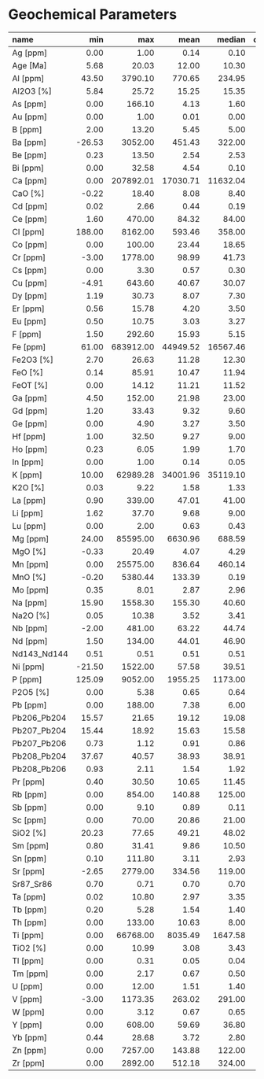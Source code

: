 # Geochemical Parameters

| name | min | max | mean | median | count_analyses |
|:------------|-------:|----------:|---------:|---------:|-----------------:|
| Ag [ppm] | 0.00 | 1.00 | 0.14 | 0.10 | 218 |
| Age [Ma] | 5.68 | 20.03 | 12.00 | 10.30 | 3 |
| Al [ppm] | 43.50 | 3790.10 | 770.65 | 234.95 | 26 |
| Al2O3 [%] | 5.84 | 25.72 | 15.25 | 15.35 | 2099 |
| As [ppm] | 0.00 | 166.10 | 4.13 | 1.60 | 530 |
| Au [ppm] | 0.00 | 1.00 | 0.01 | 0.00 | 168 |
| B [ppm] | 2.00 | 13.20 | 5.45 | 5.00 | 168 |
| Ba [ppm] | -26.53 | 3052.00 | 451.43 | 322.00 | 1525 |
| Be [ppm] | 0.23 | 13.50 | 2.54 | 2.53 | 383 |
| Bi [ppm] | 0.00 | 32.58 | 4.54 | 0.10 | 261 |
| Ca [ppm] | 0.00 | 207892.01 | 17030.71 | 11632.04 | 2400 |
| CaO [%] | -0.22 | 18.40 | 8.08 | 8.40 | 2955 |
| Cd [ppm] | 0.02 | 2.66 | 0.44 | 0.19 | 197 |
| Ce [ppm] | 1.60 | 470.00 | 84.32 | 84.00 | 898 |
| Cl [ppm] | 188.00 | 8162.00 | 593.46 | 358.00 | 74 |
| Co [ppm] | 0.00 | 100.00 | 23.44 | 18.65 | 624 |
| Cr [ppm] | -3.00 | 1778.00 | 98.99 | 41.73 | 1823 |
| Cs [ppm] | 0.00 | 3.30 | 0.57 | 0.30 | 543 |
| Cu [ppm] | -4.91 | 643.60 | 40.67 | 30.07 | 2443 |
| Dy [ppm] | 1.19 | 30.73 | 8.07 | 7.30 | 658 |
| Er [ppm] | 0.56 | 15.78 | 4.20 | 3.50 | 658 |
| Eu [ppm] | 0.50 | 10.75 | 3.03 | 3.27 | 664 |
| F [ppm] | 1.50 | 292.60 | 15.93 | 5.15 | 42 |
| Fe [ppm] | 61.00 | 683912.00 | 44949.52 | 16567.46 | 3836 |
| Fe2O3 [%] | 2.70 | 26.63 | 11.28 | 12.30 | 1192 |
| FeO [%] | 0.14 | 85.91 | 10.47 | 11.94 | 789 |
| FeOT [%] | 0.00 | 14.12 | 11.21 | 11.52 | 600 |
| Ga [ppm] | 4.50 | 152.00 | 21.98 | 23.00 | 658 |
| Gd [ppm] | 1.20 | 33.43 | 9.32 | 9.60 | 655 |
| Ge [ppm] | 0.00 | 4.90 | 3.27 | 3.50 | 53 |
| Hf [ppm] | 1.00 | 32.50 | 9.27 | 9.00 | 425 |
| Ho [ppm] | 0.23 | 6.05 | 1.99 | 1.70 | 412 |
| In [ppm] | 0.00 | 1.00 | 0.14 | 0.05 | 217 |
| K [ppm] | 10.00 | 62989.28 | 34001.96 | 35119.10 | 1868 |
| K2O [%] | 0.03 | 9.22 | 1.58 | 1.33 | 2952 |
| La [ppm] | 0.90 | 339.00 | 47.01 | 41.00 | 1053 |
| Li [ppm] | 1.62 | 37.70 | 9.68 | 9.00 | 315 |
| Lu [ppm] | 0.00 | 2.00 | 0.63 | 0.43 | 536 |
| Mg [ppm] | 24.00 | 85595.00 | 6630.96 | 688.59 | 792 |
| MgO [%] | -0.33 | 20.49 | 4.07 | 4.29 | 2098 |
| Mn [ppm] | 0.00 | 25575.00 | 836.64 | 460.14 | 3079 |
| MnO [%] | -0.20 | 5380.44 | 133.39 | 0.19 | 2403 |
| Mo [ppm] | 0.35 | 8.01 | 2.87 | 2.96 | 521 |
| Na [ppm] | 15.90 | 1558.30 | 155.30 | 40.60 | 81 |
| Na2O [%] | 0.05 | 10.38 | 3.52 | 3.41 | 1969 |
| Nb [ppm] | -2.00 | 481.00 | 63.22 | 44.74 | 7238 |
| Nd [ppm] | 1.50 | 134.00 | 44.01 | 46.90 | 739 |
| Nd143_Nd144 | 0.51 | 0.51 | 0.51 | 0.51 | 143 |
| Ni [ppm] | -21.50 | 1522.00 | 57.58 | 39.51 | 2585 |
| P [ppm] | 125.09 | 9052.00 | 1955.25 | 1173.00 | 224 |
| P2O5 [%] | 0.00 | 5.38 | 0.65 | 0.64 | 1348 |
| Pb [ppm] | 0.00 | 188.00 | 7.38 | 6.00 | 1873 |
| Pb206_Pb204 | 15.57 | 21.65 | 19.12 | 19.08 | 145 |
| Pb207_Pb204 | 15.44 | 18.92 | 15.63 | 15.58 | 145 |
| Pb207_Pb206 | 0.73 | 1.12 | 0.91 | 0.86 | 184 |
| Pb208_Pb204 | 37.67 | 40.57 | 38.93 | 38.91 | 145 |
| Pb208_Pb206 | 0.93 | 2.11 | 1.54 | 1.92 | 184 |
| Pr [ppm] | 0.40 | 30.50 | 10.65 | 11.45 | 508 |
| Rb [ppm] | 0.00 | 854.00 | 140.88 | 125.00 | 7209 |
| Sb [ppm] | 0.00 | 9.10 | 0.89 | 0.11 | 374 |
| Sc [ppm] | 0.00 | 70.00 | 20.86 | 21.00 | 933 |
| SiO2 [%] | 20.23 | 77.65 | 49.21 | 48.02 | 2792 |
| Sm [ppm] | 0.80 | 31.41 | 9.86 | 10.50 | 663 |
| Sn [ppm] | 0.10 | 111.80 | 3.11 | 2.93 | 431 |
| Sr [ppm] | -2.65 | 2779.00 | 334.56 | 119.00 | 7431 |
| Sr87_Sr86 | 0.70 | 0.71 | 0.70 | 0.70 | 156 |
| Ta [ppm] | 0.02 | 10.80 | 2.97 | 3.35 | 505 |
| Tb [ppm] | 0.20 | 5.28 | 1.54 | 1.40 | 514 |
| Th [ppm] | 0.00 | 133.00 | 10.63 | 8.00 | 2417 |
| Ti [ppm] | 0.00 | 66768.00 | 8035.49 | 1647.58 | 2942 |
| TiO2 [%] | 0.00 | 10.99 | 3.08 | 3.43 | 2959 |
| Tl [ppm] | 0.00 | 0.31 | 0.05 | 0.04 | 166 |
| Tm [ppm] | 0.00 | 2.17 | 0.67 | 0.50 | 508 |
| U [ppm] | 0.00 | 12.00 | 1.51 | 1.40 | 533 |
| V [ppm] | -3.00 | 1173.35 | 263.02 | 291.00 | 2446 |
| W [ppm] | 0.00 | 3.12 | 0.67 | 0.65 | 439 |
| Y [ppm] | 0.00 | 608.00 | 59.69 | 36.80 | 5551 |
| Yb [ppm] | 0.44 | 28.68 | 3.72 | 2.80 | 665 |
| Zn [ppm] | 0.00 | 7257.00 | 143.88 | 122.00 | 5160 |
| Zr [ppm] | 0.00 | 2892.00 | 512.18 | 324.00 | 7478 |